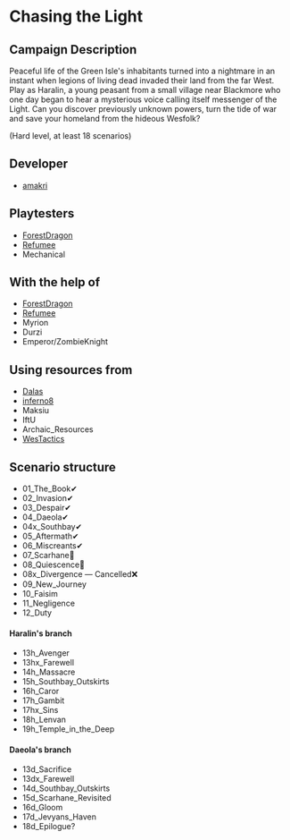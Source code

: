 # Chasing the Light

## Campaign Description
Peaceful life of the Green Isle's inhabitants turned into a nightmare in an instant when legions of living dead invaded their land from the far West. Play as Haralin, a young peasant from a small village near Blackmore who one day began to hear a mysterious voice calling itself messenger of the Light. Can you discover previously unknown powers, turn the tide of war and save your homeland from the hideous Wesfolk?

(Hard level, at least 18 scenarios)


## Developer
- [amakri](https://github.com/amakriLexa04)

## Playtesters
- [ForestDragon](https://github.com/ForestDragon-wesnoth)
- [Refumee](https://github.com/Refumee)
- Mechanical

## With the help of
- [ForestDragon](https://github.com/ForestDragon-wesnoth)
- [Refumee](https://github.com/Refumee)
- Myrion
- Durzi
- Emperor/ZombieKnight

## Using resources from
- [Dalas](https://github.com/Dalas121)
- [inferno8](https://github.com/inferno8)
- Maksiu
- IftU
- Archaic_Resources
- [WesTactics](https://github.com/wtactics)


## Scenario structure
- 01_The_Book✔                                                                                                                                      
- 02_Invasion✔                                                                                                                                      
- 03_Despair✔                                                                                                                                      
- 04_Daeola✔                                                                                                                                      
- 04x_Southbay✔                                                                                                                                      
- 05_Aftermath✔
- 06_Miscreants✔                                                                                                                              
- 07_Scarhane🔁️                                                                                                                                        
- 08_Quiescence🔁                                                                                                                                     
- 08x_Divergence — Cancelled❌ 
- 09_New_Journey                                                                                                                              
- 10_Faisim
- 11_Negligence                                                                                                                                 
- 12_Duty

#### Haralin's branch 
- 13h_Avenger 
- 13hx_Farewell
- 14h_Massacre 
- 15h_Southbay_Outskirts
- 16h_Caror
- 17h_Gambit
- 17hx_Sins
- 18h_Lenvan
- 19h_Temple_in_the_Deep

#### Daeola's branch
- 13d_Sacrifice
- 13dx_Farewell
- 14d_Southbay_Outskirts 
- 15d_Scarhane_Revisited
- 16d_Gloom
- 17d_Jevyans_Haven
- 18d_Epilogue?
